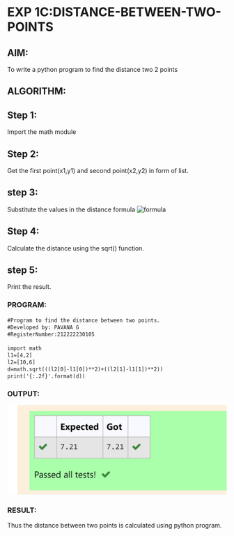 # EXP 1C:DISTANCE-BETWEEN-TWO-POINTS

## AIM:
To write a python program to find the distance two 2 points

## ALGORITHM:
## Step 1:  
Import the math module
## Step 2:  
Get the first point(x1,y1) and second point(x2,y2) in form of list.
## step 3: 
 Substitute the values in the distance formula  ![formula](/formula.JPG)
## Step 4: 
 Calculate the distance using the sqrt() function.
## step 5:  
Print the result.

### PROGRAM:
```
#Program to find the distance between two points.
#Developed by: PAVANA G
#RegisterNumber:212222230105

import math
l1=[4,2]
l2=[10,6]
d=math.sqrt(((l2[0]-l1[0])**2)+((l2[1]-l1[1])**2))
print('{:.2f}'.format(d))

```
### OUTPUT:
![DISTANCE-BETWEEN-TWO-POINTS](ouput.png)

### RESULT:
Thus the distance between two points is calculated using python program.